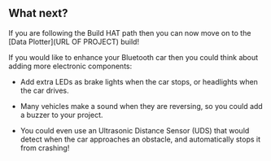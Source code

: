 ## What next?

If you are following the Build HAT path then you can now move on to the [Data Plotter](URL OF PROJECT) build!

If you would like to enhance your Bluetooth car then you could think about adding more electronic components: 

+ Add extra LEDs as brake lights when the car stops, or headlights when the car drives.

+ Many vehicles make a sound when they are reversing, so you could add a buzzer to your project.

+ You could even use an Ultrasonic Distance Sensor (UDS) that would detect when the car approaches an obstacle, and automatically stops it from crashing!

